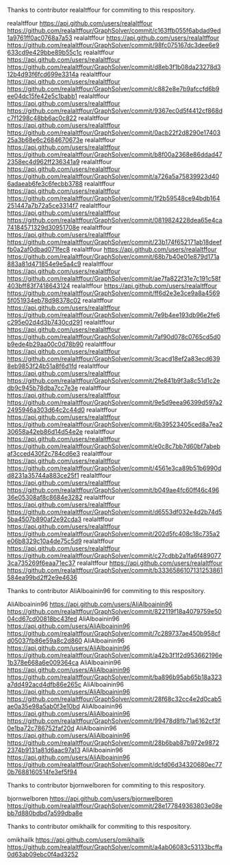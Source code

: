 

Thanks to contributor realaltffour for commiting to this respository.

realaltffour https://api.github.com/users/realaltffour https://github.com/realaltffour/GraphSolver/commit/c163ffb055f6abdad9ed1a9761ff0ac0768a7a53
realaltffour https://api.github.com/users/realaltffour https://github.com/realaltffour/GraphSolver/commit/98fc075167dc3dee6e9633cd9e429bbe89b55c1c
realaltffour https://api.github.com/users/realaltffour https://github.com/realaltffour/GraphSolver/commit/d8eb3f1b08da23278d312b4d93f6fcd699e3314a
realaltffour https://api.github.com/users/realaltffour https://github.com/realaltffour/GraphSolver/commit/c882e8e7b9afccfd6b9ee04dc15fe42e5c1babb1
realaltffour https://api.github.com/users/realaltffour https://github.com/realaltffour/GraphSolver/commit/9367ec0d5f4412cf868dc7f1298c48bb6ac0c822
realaltffour https://api.github.com/users/realaltffour https://github.com/realaltffour/GraphSolver/commit/0acb22f2d8290e1740325a3b68e6c2684670673e
realaltffour https://api.github.com/users/realaltffour https://github.com/realaltffour/GraphSolver/commit/b8f00a2368e86ddad472358ec4d962ff236341a9
realaltffour https://api.github.com/users/realaltffour https://github.com/realaltffour/GraphSolver/commit/a726a5a75839923d406adaeab6fe3c6fecbb3788
realaltffour https://api.github.com/users/realaltffour https://github.com/realaltffour/GraphSolver/commit/1f2b59548ce94bdb164251447a7b72a5ce3314f7
realaltffour https://api.github.com/users/realaltffour https://github.com/realaltffour/GraphSolver/commit/0819824228dea65e4ca74184571329d30951708e
realaltffour https://api.github.com/users/realaltffour https://github.com/realaltffour/GraphSolver/commit/23b174f652171ab18deeffb0a2af0dbad071fec8
realaltffour https://api.github.com/users/realaltffour https://github.com/realaltffour/GraphSolver/commit/68b7b40e01e879d171a883a81d471854e9e5a4c9
realaltffour https://api.github.com/users/realaltffour https://github.com/realaltffour/GraphSolver/commit/ae7fa822f31e7c191c58f403bff83f7418643124
realaltffour https://api.github.com/users/realaltffour https://github.com/realaltffour/GraphSolver/commit/ff6d2e3e3ce9a8a45695f051934eb78d98378c02
realaltffour https://api.github.com/users/realaltffour https://github.com/realaltffour/GraphSolver/commit/7e9b4ee193db96e2fe6c295e02d4d3b7430cd291
realaltffour https://api.github.com/users/realaltffour https://github.com/realaltffour/GraphSolver/commit/7af90d078c0765cd5d0b9ede4b29aa00c0d78b90
realaltffour https://api.github.com/users/realaltffour https://github.com/realaltffour/GraphSolver/commit/3cacd18ef2a83ecd6398eb9853f24b51a8f6d1fd
realaltffour https://api.github.com/users/realaltffour https://github.com/realaltffour/GraphSolver/commit/2fe841b9f3a8c51d1c2edb9c945b78dba7cc7e3e
realaltffour https://api.github.com/users/realaltffour https://github.com/realaltffour/GraphSolver/commit/9e5d9eea96399d597a22495946a303d64c2c44d0
realaltffour https://api.github.com/users/realaltffour https://github.com/realaltffour/GraphSolver/commit/6b39523405ced8a7ea230658a42eb86d14d54e2e
realaltffour https://api.github.com/users/realaltffour https://github.com/realaltffour/GraphSolver/commit/e0c8c7bb7d60bf7abebaf3cced430f2c784cd6e3
realaltffour https://api.github.com/users/realaltffour https://github.com/realaltffour/GraphSolver/commit/4561e3ca89b51b6990dd8231a35744a883ce25f1
realaltffour https://api.github.com/users/realaltffour https://github.com/realaltffour/GraphSolver/commit/b049ae4fc60ff46c49636e05308af8c8684e3282
realaltffour https://api.github.com/users/realaltffour https://github.com/realaltffour/GraphSolver/commit/d6553df032e4d2b74d55ba4507b890af2e92cda3
realaltffour https://api.github.com/users/realaltffour https://github.com/realaltffour/GraphSolver/commit/202d5fc408c18c735a2e06b8329c10a4de75c5d9
realaltffour https://api.github.com/users/realaltffour https://github.com/realaltffour/GraphSolver/commit/c27cdbb2a1fa6f4890773ca735269f6eaa71ec37
realaltffour https://api.github.com/users/realaltffour https://github.com/realaltffour/GraphSolver/commit/b3336586107131253861584ea99bd2ff2e9e4636


Thanks to contributor AliAlboainin96 for commiting to this respository.

AliAlboainin96 https://api.github.com/users/AliAlboainin96 https://github.com/realaltffour/GraphSolver/commit/822119f18a4079759e5004cd67cd00818bc43fed
AliAlboainin96 https://api.github.com/users/AliAlboainin96 https://github.com/realaltffour/GraphSolver/commit/7c289737ae450b958cfd05037fb86e59a8c2d860
AliAlboainin96 https://api.github.com/users/AliAlboainin96 https://github.com/realaltffour/GraphSolver/commit/a42b3f1f2d953662196e1b378e668a6e009364ca
AliAlboainin96 https://api.github.com/users/AliAlboainin96 https://github.com/realaltffour/GraphSolver/commit/ba896b95ab65b18a323a7dd492acd4dfb86e265c
AliAlboainin96 https://api.github.com/users/AliAlboainin96 https://github.com/realaltffour/GraphSolver/commit/28f68c32cc4e2d0cab5ae0a35e98a5ab0f3e10bd
AliAlboainin96 https://api.github.com/users/AliAlboainin96 https://github.com/realaltffour/GraphSolver/commit/99478d8fb71a6162cf3f0e1ba72c786752faf20d
AliAlboainin96 https://api.github.com/users/AliAlboainin96 https://github.com/realaltffour/GraphSolver/commit/28b6bab87b972e98722374b9131a81d6aac97a13
AliAlboainin96 https://api.github.com/users/AliAlboainin96 https://github.com/realaltffour/GraphSolver/commit/dcfd06d34320680ec770b7688160514fe3ef5f94


Thanks to contributor bjornwelboren for commiting to this respository.

bjornwelboren https://api.github.com/users/bjornwelboren https://github.com/realaltffour/GraphSolver/commit/28e177849363803e08ebb7d880bdbd7a599dba8e


Thanks to contributor omikhailk for commiting to this respository.

omikhailk https://api.github.com/users/omikhailk https://github.com/realaltffour/GraphSolver/commit/a4ab06083c53133bcffa0d63ab09ebc0f4ad3252
